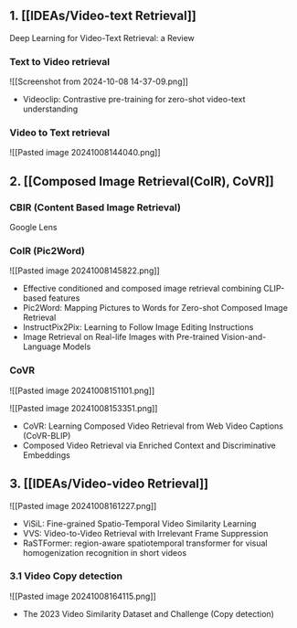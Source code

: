 ## 1. [[IDEAs/Video-text Retrieval]]

Deep Learning for Video-Text Retrieval: a Review
### Text to Video retrieval
![[Screenshot from 2024-10-08 14-37-09.png]]
- Videoclip: Contrastive pre-training for zero-shot video-text understanding
### Video to Text retrieval
![[Pasted image 20241008144040.png]]

## 2. [[Composed Image Retrieval(CoIR), CoVR]]

### CBIR (Content Based Image Retrieval)
Google Lens
### CoIR (Pic2Word)
![[Pasted image 20241008145822.png]]
- Effective conditioned and composed image retrieval combining CLIP-based features
- Pic2Word: Mapping Pictures to Words for Zero-shot Composed Image Retrieval
- InstructPix2Pix: Learning to Follow Image Editing Instructions
- Image Retrieval on Real-life Images with Pre-trained Vision-and-Language Models

### CoVR
![[Pasted image 20241008151101.png]]

![[Pasted image 20241008153351.png]]
- CoVR: Learning Composed Video Retrieval from Web Video Captions (CoVR-BLIP)
- Composed Video Retrieval via Enriched Context and Discriminative Embeddings

## 3. [[IDEAs/Video-video Retrieval]]

![[Pasted image 20241008161227.png]]
- ViSiL: Fine-grained Spatio-Temporal Video Similarity Learning
- VVS: Video-to-Video Retrieval with Irrelevant Frame Suppression
- RaSTFormer: region-aware spatiotemporal transformer for visual homogenization recognition in short videos
### 3.1 Video Copy detection
![[Pasted image 20241008164115.png]]
- The 2023 Video Similarity Dataset and Challenge (Copy detection)